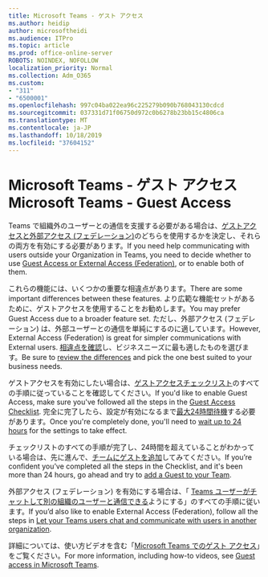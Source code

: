 ```yaml
---
title: Microsoft Teams - ゲスト アクセス
ms.author: heidip
author: microsoftheidi
ms.audience: ITPro
ms.topic: article
ms.prod: office-online-server
ROBOTS: NOINDEX, NOFOLLOW
localization_priority: Normal
ms.collection: Adm_O365
ms.custom:
- "311"
- "6500001"
ms.openlocfilehash: 997c04ba022ea96c225279b090b768043130cdcd
ms.sourcegitcommit: 037331d71f06750d972c0b6278b23bb15c4806ca
ms.translationtype: MT
ms.contentlocale: ja-JP
ms.lasthandoff: 10/18/2019
ms.locfileid: "37604152"
---
```

# <a name="microsoft-teams---guest-access"></a><span data-ttu-id="0a79c-102">Microsoft Teams - ゲスト アクセス</span><span class="sxs-lookup"><span data-stu-id="0a79c-102">Microsoft Teams - Guest Access</span></span>

<span data-ttu-id="0a79c-103">Teams で組織外のユーザーとの通信を支援する必要がある場合は、[ゲストアクセスと外部アクセス (フェデレーション)](https://docs.microsoft.com/en-us/microsoftteams/manage-external-access#external-access-vs-guest-access)のどちらを使用するかを決定し、それらの両方を有効にする必要があります。</span><span class="sxs-lookup"><span data-stu-id="0a79c-103">If you need help communicating with users outside your Organization in Teams, you need to decide whether to use [Guest Access or External Access (Federation)](https://docs.microsoft.com/en-us/microsoftteams/manage-external-access#external-access-vs-guest-access), or to enable both of them.</span></span>

<span data-ttu-id="0a79c-104">これらの機能には、いくつかの重要な相違点があります。</span><span class="sxs-lookup"><span data-stu-id="0a79c-104">There are some important differences between these features.</span></span> <span data-ttu-id="0a79c-105">より広範な機能セットがあるために、ゲストアクセスを使用することをお勧めします。</span><span class="sxs-lookup"><span data-stu-id="0a79c-105">You may prefer Guest Access due to a broader feature set.</span></span> <span data-ttu-id="0a79c-106">ただし、外部アクセス (フェデレーション) は、外部ユーザーとの通信を単純にするのに適しています。</span><span class="sxs-lookup"><span data-stu-id="0a79c-106">However, External Access (Federation) is great for simpler communications with External users.</span></span> <span data-ttu-id="0a79c-107">[相違点を確認](https://docs.microsoft.com/en-us/microsoftteams/manage-external-access#external-access-vs-guest-access)し、ビジネスニーズに最も適したものを選びます。</span><span class="sxs-lookup"><span data-stu-id="0a79c-107">Be sure to [review the differences](https://docs.microsoft.com/en-us/microsoftteams/manage-external-access#external-access-vs-guest-access) and pick the one best suited to your business needs.</span></span>

<span data-ttu-id="0a79c-108">ゲストアクセスを有効にしたい場合は、[ゲストアクセスチェックリスト](https://docs.microsoft.com/en-us/microsoftteams/guest-access-checklist)のすべての手順に従っていることを確認してください。</span><span class="sxs-lookup"><span data-stu-id="0a79c-108">If you'd like to enable Guest Access, make sure you've followed all the steps in the [Guest Access Checklist](https://docs.microsoft.com/en-us/microsoftteams/guest-access-checklist).</span></span> <span data-ttu-id="0a79c-109">完全に完了したら、設定が有効になるまで[最大24時間待機](https://docs.microsoft.com/en-us/microsoftteams/manage-guests#guest-access-latencies)する必要があります。</span><span class="sxs-lookup"><span data-stu-id="0a79c-109">Once you're completely done, you'll need to [wait up to 24 hours](https://docs.microsoft.com/en-us/microsoftteams/manage-guests#guest-access-latencies) for the settings to take effect.</span></span>

<span data-ttu-id="0a79c-110">チェックリストのすべての手順が完了し、24時間を超えていることがわかっている場合は、先に進んで、[チームにゲストを追加](https://support.office.com/en-us/article/add-guests-to-a-team-in-teams-fccb4fa6-f864-4508-bdde-256e7384a14f#ID0EAABAAA=Desktop)してみてください。</span><span class="sxs-lookup"><span data-stu-id="0a79c-110">If you’re confident you’ve completed all the steps in the Checklist, and it's been more than 24 hours, go ahead and try to [add a Guest to your Team](https://support.office.com/en-us/article/add-guests-to-a-team-in-teams-fccb4fa6-f864-4508-bdde-256e7384a14f#ID0EAABAAA=Desktop).</span></span>

<span data-ttu-id="0a79c-111">外部アクセス (フェデレーション) を有効にする場合は、「 [Teams ユーザーがチャットして別の組織のユーザーと通信できる](https://docs.microsoft.com/en-us/microsoftteams/manage-external-access#let-your-teams-users-chat-and-communicate-with-users-in-another-organization)ようにする」のすべての手順に従います。</span><span class="sxs-lookup"><span data-stu-id="0a79c-111">If you’d also like to enable External Access (Federation), follow all the steps in [Let your Teams users chat and communicate with users in another organization](https://docs.microsoft.com/en-us/microsoftteams/manage-external-access#let-your-teams-users-chat-and-communicate-with-users-in-another-organization).</span></span>

<span data-ttu-id="0a79c-112">詳細については、使い方ビデオを含む「[Microsoft Teams でのゲスト アクセス](https://docs.microsoft.com/microsoftteams/guest-access)」をご覧ください。</span><span class="sxs-lookup"><span data-stu-id="0a79c-112">For more information, including how-to videos, see [Guest access in Microsoft Teams](https://docs.microsoft.com/microsoftteams/guest-access).</span></span>
